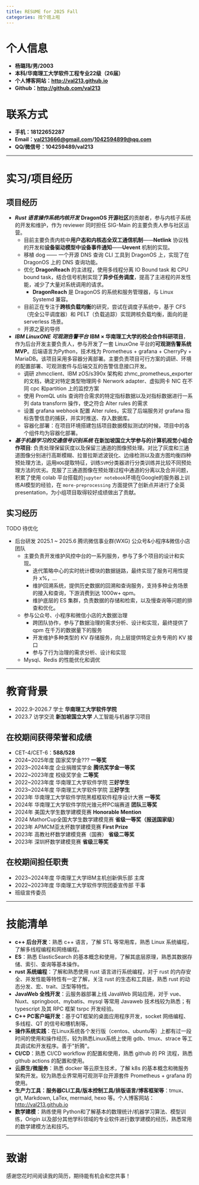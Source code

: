 ```yaml
---
title: RESUME for 2025 Fall
categories: 找个班上啦
---
```

# 个人信息
 - **杨璐玮/男/2003**
 - **本科/华南理工大学软件工程专业22级（26届）**
 - **个人博客网站：http://val213.github.io**
 - **Github：http://github.com/val213**
# 联系方式
 - **手机：18122652287**
 - **Email：val213666@gmail.com/1042594899@qq.com**
 - **QQ/微信号：104259489/val213**
---
# 实习/项目经历
## 项目经历
- ***Rust 语言操作系统内核开发*** 
**DragonOS 开源社区**的贡献者，参与内核子系统的开发和维护，作为 reviewer 同时担任 SIG-Main 的主要负责人参与社区运营。
	- 目前主要负责内核中**用户态和内核态全双工通信机制**——**Netlink** 协议栈的开发和**设备驱动模型中设备事件通知**——**Uevent** 机制的实现。
	- 移植 dog —— 一个开源 DNS 查询 CLI 工具到 DragonOS 上，实现了在 DragonOS 上的 DNS 查询功能。
	- 优化 **DragonReach** 的主进程，使用多线程分离 IO Bound task 和 CPU bound task，结合信号机制实现了**异步任务调度**，提高了主进程的并发性能，减少了大量对系统调用的请求。
		- **DragonReach** 是 DragonOS 的系统和服务管理器，与 Linux Systemd 兼容。
	- 目前正在专注于**跨核负载均衡**的研究，尝试在调度子系统中，基于 CFS（完全公平调度器）和 PELT（负载追踪）实现跨核负载均衡，面向的是 serverless 场景。
    - 开源之夏的导师
- ***IBM LinuxONE 可观测告警平台*** 
**IBM × 华南理工大学的校企合作科研项目**，作为后台开发主要负责人，参与开发了一套 LinuxOne 平台的**可观测告警系统 MVP**。后端语言为Python，技术栈为 Prometheus + grafana + CherryPy + MariaDB。该项目采用多容器分离部署。主要负责项目可行方案的调研、环境的配置部署、可观测套件与后端交互的告警信息接口开发。
	- 调研 zhmcclient、IBM zOS/s390x 架构和 zhmc_prometheus_exporter 的文档，确定对特定类型物理网卡 Nerwork adapter、虚拟网卡 NIC 在不同 cpc 和partition 上的监控方案
	- 使用 PromQL utils 查询符合需求的特定指标数据以及对指标数据进行一系列 data transform 操作，使之符合 Alter rules 的需求
	- 设置 grafana webhook 配置 Alter rules，实现了后端服务对 grafana 指标告警信息的捕获，并实时推送、存入数据库。
	- 容器化部署：在项目环境搭建包括项目数据模拟测试的时候，项目中的各个组件均为容器化部署。
- ***基于机器学习的交通信号识别系统*** 
**在新加坡国立大学参与的计算机视觉小组合作项目**: 负责处理保留灰度以及保留三通道的图像预处理。对比了灰度和三通道图像分别进行高斯模糊、拉普拉斯滤波锐化、边缘检测以及直方图均衡四种预处理方法，运用`HOG`提取特征，训练`SVM`分类器进行分类训练并比较不同预处理方法的优劣。克服了三通道图像在预处理过程中通道的分离以及合并问题，积累了使用 colab 平台搭载的`jupyter notebook`环境在Google的服务器上训练AI模型的经验，在 `more-preprocessing` 方面提供了创新点并进行了全英 presentation，为小组项目取得较好成绩做出了贡献。
<!-- - ***协程库 libco***
**来自于南京大学操作系统课程的Lab** 该库实现轻量级的用户态协程，可以在一个不支持线程的操作系统上实现共享内存多任务并发。 -->

## 实习经历
TODO 待优化
- 后台研发 2025.1 ~ 2025.6 腾讯微信事业群(WXG) 公众号&小程序&微信小店团队
    - 主要负责开发维护风控中台的一系列服务，参与了多个项目的设计和实现。
        - 迭代策略中心的实时统计模块的数据链路，最终实现了服务可用性提升 x%，...
        - 维护回溯系统，提供历史数据的回溯和查询服务，支持多种业务场景的接入和查询，下游消费到达 1000w+ qpm。
        - 维护底层的 ES 集群，负责数据的存储和检索，以及慢查询等问题的排查和优化。
    - 参与公众号、小程序和微信小店的大数据治理
        - 跨团队协作，参与了数据治理的需求分析、设计和实现，最终提供了 qpm 在千万的数据量下的服务
        - 开发维护多种类型的 KV 存储服务，向上层提供特定业务专用的 KV 接口
        - 参与了行为治理的需求分析、设计和实现
    - Mysql、Redis 的性能优化和调优
---

# 教育背景
 - 2022.9-2026.7 学士 **华南理工大学软件学院**
 - 2023.7 访学交流 **新加坡国立大学** 人工智能与机器学习项目
 ## 在校期间获得荣誉和成绩
 - CET-4/CET-6：**588/528**
 - 2024~2025年度 国家奖学金??? **一等奖**
 - 2023~2024年度 企业捐赠奖学金 **腾讯奖学金一等奖**
 - 2022~2023年度 校级奖学金 **二等奖**
 - 2022~2023年度 华南理工大学软件学院 **三好学生**
 - 2023~2024年度 华南理工大学软件学院 **三好学生**
 - 2023年 华南理工大学软件学院黑框框软件程序设计大赛 **一等奖**
 - 2024年 华南理工大学软件学院光锥元杯PC端赛道 **团队三等奖**
 - 2024年 美国大学生数学建模竞赛 **Honorable Mention**
 - 2024 MathorCup全国大学生数学建模竞赛 **省级一等奖（报送国家级）**
 - 2023年 APMCM亚太杯数学建模竞赛 **First Prize** 
 - 2023年 高教社杯数学建模竞赛（国赛） **省级二等奖**
 - 2023年 深圳杯数学建模竞赛 **省级三等奖**
 ## 在校期间担任职责
 - 2023~2024年度 华南理工大学IBM主机创新俱乐部 主席
 - 2022~2023年度 华南理工大学软件学院团委宣传部 干事
 - 班级宣传委员
---

# 技能清单
- **c++ 后台开发**：熟悉 c++ 语言，了解 STL 等常用库，熟悉 Linux 系统编程，了解多线程编程和网络编程。
- **ES**：熟悉 ElasticSearch 的基本概念和使用，了解其底层原理，熟悉其数据存储、索引、查询等基本操作。
- **rust 系统编程**：了解和熟悉使用 rust 语言进行系统编程，对于 rust 的内存安全、并发性能等特性有一定了解，关注 rust 的生态和工具链，熟悉 rust 的动态分发、宏、trait、泛型等特性。
- **JavaWeb 全栈开发**：云服务器部署上线 JavaWeb 网站应用，对于 vue、Nuxt、springboot、mybatis、mysql 等常用 Javaweb 技术栈较为熟悉；有 typescript 及其 RPC 框架 tsrpc 开发经验。
- **C++ PC客户端开发**：基于QT框架的桌面应用程序开发，socket 网络编程、多线程、QT 的信号和槽机制等。
- **操作系统实践**：在Linux系统各个发行版（centos、ubuntu等）上都有过一段时间的使用和操作经历，较为熟悉Linux系统上使用 gdb、tmux、strace 等工具调试和开发程序。善于"折腾"。
- **CI/CD**：熟悉 CI/CD workflow 的配置和使用，熟悉 github 的 PR 流程，熟悉 github actions 的配置和使用。
- **云原生/微服务**：熟悉 docker 等云原生技术，了解 k8s 的基本概念和微服务架构开发。较为熟悉业界常用可观测平台开源套件 Prometheus + grafana 的使用。
- **生产力工具：服务器CLI工具/版本控制工具/排版语言/博客框架等**：tmux、git, Markdown, LaTex, mermaid, hexo 等。个人博客网站：http://val213.github.io
- **数学建模**：熟练使用 Python和了解基本的数理统计/机器学习算法、模型训练，Origin 以及部分其他学科领域的专业软件进行数学建模的经历，熟悉常用的数学建模方法和技巧。
---


# 致谢
感谢您花时间阅读我的简历，期待能有机会和您共事！